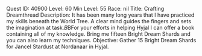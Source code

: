 Quest ID: 40900
Level: 60
Min Level: 55
Race: nil
Title: Crafting Dreamthread
Description: It has been many long years that I have practiced my skills beneath the World Tree. A clear mind guides the fingers and sets the imagination at task.$B$BFor your efforts in helping Hyjal I can offer a book containing all of my knowledge. Bring me fifteen Bright Dream Shards and you can also learn my techniques.
Objective: Gather 15 Bright Dream Shards for Jancel Stardust at Nordanaar in Hyjal.
